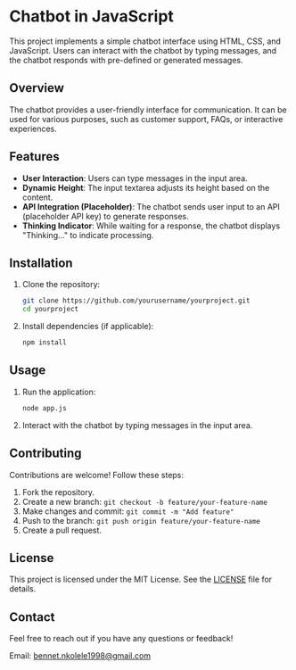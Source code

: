 # Chatbot in JavaScript

This project implements a simple chatbot interface using HTML, CSS, and JavaScript. Users can interact with the chatbot by typing messages, and the chatbot responds with pre-defined or generated messages.

## Overview
The chatbot provides a user-friendly interface for communication. It can be used for various purposes, such as customer support, FAQs, or interactive experiences.

## Features
- **User Interaction**: Users can type messages in the input area.
- **Dynamic Height**: The input textarea adjusts its height based on the content.
- **API Integration (Placeholder)**: The chatbot sends user input to an API (placeholder API key) to generate responses.
- **Thinking Indicator**: While waiting for a response, the chatbot displays "Thinking..." to indicate processing.

## Installation
1. Clone the repository:
    ```bash
    git clone https://github.com/yourusername/yourproject.git
    cd yourproject
    ```

2. Install dependencies (if applicable):
    ```bash
    npm install
    ```

## Usage
1. Run the application:
    ```bash
    node app.js
    ```

2. Interact with the chatbot by typing messages in the input area.

## Contributing
Contributions are welcome! Follow these steps:
1. Fork the repository.
2. Create a new branch: `git checkout -b feature/your-feature-name`
3. Make changes and commit: `git commit -m "Add feature"`
4. Push to the branch: `git push origin feature/your-feature-name`
5. Create a pull request.

## License
This project is licensed under the MIT License. See the [LICENSE](LICENSE) file for details.

## Contact
Feel free to reach out if you have any questions or feedback!

Email: bennet.nkolele1998@gmail.com

